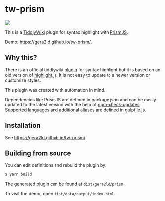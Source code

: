 # tw-prism

![](https://img.shields.io/github/package-json/v/gera2ld/tw-prism)

This is a [TiddlyWiki](https://tiddlywiki.com/) plugin for syntax highlight with [PrismJS](https://prismjs.com/).

Demo: <https://gera2ld.github.io/tw-prism/>.

## Why this?

There is an official tiddlywiki [plugin](https://github.com/Jermolene/TiddlyWiki5/tree/master/plugins/tiddlywiki/highlight) for syntax highlight but it is based on an old version of [highlight.js](https://github.com/isagalaev/highlight.js). It is not easy to update to a newer version or customize styles.

This plugin was created with automation in mind.

Dependencies like PrismJS are defined in package.json and can be easily updated to the latest version with the help of [npm-check-updates](https://github.com/raineorshine/npm-check-updates). Supported languages and additional aliases are defined in gulpfile.js.

## Installation

See <https://gera2ld.github.io/tw-prism/>.

## Building from source

You can edit definitions and rebuild the plugin by:

```bash
$ yarn build
```

The generated plugin can be found at `dist/gera2ld/prism`.

To visit the demo, open `dist/data/output/index.html`.
